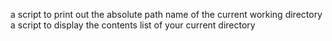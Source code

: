 a script to print out the absolute path name of the current working directory
a script to display the contents list of your current directory
